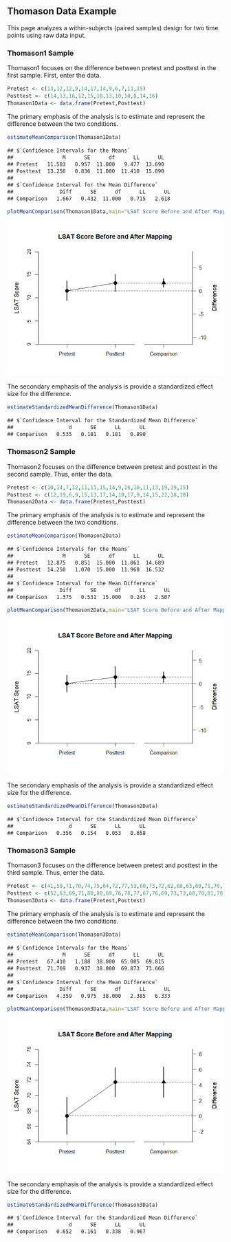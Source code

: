 ## Thomason Data Example

This page analyzes a within-subjects (paired samples) design for two time points using raw data input.

### Thomason1 Sample

Thomason1 focuses on the difference between pretest and posttest in the first sample. First, enter the data.


```r
Pretest <- c(13,12,12,9,14,17,14,9,6,7,11,15)
Posttest <- c(14,13,16,12,15,18,13,10,10,8,14,16)
Thomason1Data <- data.frame(Pretest,Posttest)
```

The primary emphasis of the analysis is to estimate and represent the difference between the two conditions.


```r
estimateMeanComparison(Thomason1Data)
```

```
## $`Confidence Intervals for the Means`
##                M      SE      df      LL      UL
## Pretest   11.583   0.957  11.000   9.477  13.690
## Posttest  13.250   0.836  11.000  11.410  15.090
## 
## $`Confidence Interval for the Mean Difference`
##               Diff      SE      df      LL      UL
## Comparison   1.667   0.432  11.000   0.715   2.618
```

```r
plotMeanComparison(Thomason1Data,main="LSAT Score Before and After Mapping",ylab="LSAT Score",ylim=c(0,20),values=FALSE)
```

![](figures/Thomason1-Data-Comparison-1.png)<!-- -->

The secondary emphasis of the analysis is provide a standardized effect size for the difference.


```r
estimateStandardizedMeanDifference(Thomason1Data)
```

```
## $`Confidence Interval for the Standardized Mean Difference`
##                  d      SE      LL      UL
## Comparison   0.535   0.181   0.181   0.890
```

### Thomason2 Sample

Thomason2 focuses on the difference between pretest and posttest in the second sample. Thus, enter the data.


```r
Pretest <- c(10,14,7,12,11,11,15,14,9,16,10,11,13,19,19,15)
Posttest <- c(12,19,6,9,15,13,17,14,10,17,9,14,15,22,18,18)
Thomason2Data <- data.frame(Pretest,Posttest)
```

The primary emphasis of the analysis is to estimate and represent the difference between the two conditions.


```r
estimateMeanComparison(Thomason2Data)
```

```
## $`Confidence Intervals for the Means`
##                M      SE      df      LL      UL
## Pretest   12.875   0.851  15.000  11.061  14.689
## Posttest  14.250   1.070  15.000  11.968  16.532
## 
## $`Confidence Interval for the Mean Difference`
##               Diff      SE      df      LL      UL
## Comparison   1.375   0.531  15.000   0.243   2.507
```

```r
plotMeanComparison(Thomason2Data,main="LSAT Score Before and After Mapping",ylab="LSAT Score",ylim=c(0,20),values=FALSE)
```

![](figures/Thomason2-Data-Comparison-1.png)<!-- -->

The secondary emphasis of the analysis is provide a standardized effect size for the difference.


```r
estimateStandardizedMeanDifference(Thomason2Data)
```

```
## $`Confidence Interval for the Standardized Mean Difference`
##                  d      SE      LL      UL
## Comparison   0.356   0.154   0.053   0.658
```

### Thomason3 Sample

Thomason3 focuses on the difference between pretest and posttest in the third sample. Thus, enter the data.


```r
Pretest <- c(41,50,71,70,74,75,64,72,77,53,60,73,72,62,68,63,69,71,70,70,75,71,76,64,70,65,75,66,70,70,64,72,63,68,64,61,63,76,71)
Posttest <- c(52,63,69,71,80,80,69,76,78,77,67,76,69,73,73,68,70,81,70,76,77,75,69,77,70,76,65,64,72,71,63,78,71,77,67,66,73,75,75)
Thomason3Data <- data.frame(Pretest,Posttest)
```

The primary emphasis of the analysis is to estimate and represent the difference between the two conditions.


```r
estimateMeanComparison(Thomason3Data)
```

```
## $`Confidence Intervals for the Means`
##                M      SE      df      LL      UL
## Pretest   67.410   1.188  38.000  65.005  69.815
## Posttest  71.769   0.937  38.000  69.873  73.666
## 
## $`Confidence Interval for the Mean Difference`
##               Diff      SE      df      LL      UL
## Comparison   4.359   0.975  38.000   2.385   6.333
```

```r
plotMeanComparison(Thomason3Data,main="LSAT Score Before and After Mapping",ylab="LSAT Score",values=FALSE)
```

![](figures/Thomason3-Data-Comparison-1.png)<!-- -->

The secondary emphasis of the analysis is provide a standardized effect size for the difference.


```r
estimateStandardizedMeanDifference(Thomason3Data)
```

```
## $`Confidence Interval for the Standardized Mean Difference`
##                  d      SE      LL      UL
## Comparison   0.652   0.161   0.338   0.967
```
